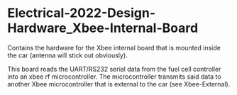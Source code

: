 # Electrical-2022-Design-Hardware_Xbee-Internal-Board
Contains the hardware for the Xbee internal board that is mounted inside the car (antenna will stick out obviously).

This board reads the UART/RS232 serial data from the fuel cell controller into an xbee rf microcontroller.  The microcontroller transmits said data to another Xbee microcontroller that is external to the car (see Xbee-External).